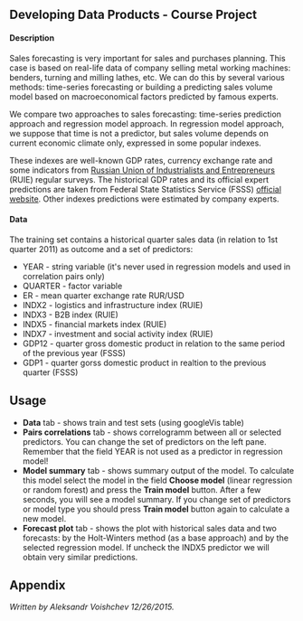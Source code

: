 ## Developing Data Products - Course Project

#### Description
Sales forecasting is very important for sales and purchases planning. This case is based on real-life data of company selling metal working machines: benders, turning and milling lathes, etc. We can do this by several various methods: time-series forecasting or building a predicting sales volume model based on macroeconomical factors predicted by famous experts.

We compare two approaches to sales forecasting: time-series prediction approach and regression model approach. In regression model approach, we suppose that time is not a predictor, but sales volume depends on current economic climate only, expressed in some popular indexes.

These indexes are well-known GDP rates, currency exchange rate and some indicators from [Russian Union of Industrialists and Entrepreneurs](http://eng.rspp.ru) (RUIE) regular surveys. The historical GDP rates and its official expert predictions are taken from Federal State Statistics Service (FSSS) [official website](http://www.gks.ru/wps/wcm/connect/rosstat_main/rosstat/en/main).
Other indexes predictions were estimated by company experts.

#### Data
The training set contains a historical quarter sales data (in relation to 1st quarter 2011) as outcome and a set of predictors:

* YEAR - string variable (it's never used in regression models and used in correlation pairs only)
* QUARTER - factor variable
* ER - mean quarter exchange rate RUR/USD
* INDX2 - logistics and infrastructure index (RUIE)
* INDX3 - B2B index (RUIE)
* INDX5 - financial markets index (RUIE)
* INDX7 - investment and social activity index (RUIE)
* GDP12 - quarter gross domestic product in relation to the same period of the previous year (FSSS)
* GDP1 - quarter gorss domestic product in realtion to the previous quarter (FSSS)

## Usage

* **Data** tab - shows train and test sets (using googleVis table)
* **Pairs correlations** tab - shows correlogramm between all or selected predictors. You can change the set of predictors on the left pane. Remember that the field YEAR is not used as a predictor in regression model!
* **Model summary** tab - shows summary output of the model. To calculate this model select the model in the field **Choose model** (linear regression or random forest) and press the **Train model** button. After a few seconds, you will see a model summary. If you change set of predictors or model type you should press **Train model** button again to calculate a new model.
* **Forecast plot** tab - shows the plot with historical sales data and two forecasts: by the Holt-Winters method (as a base approach) and by the selected regression model. If uncheck the INDX5 predictor we will obtain very similar predictions.

## Appendix
*Written by Aleksandr Voishchev 12/26/2015.*

